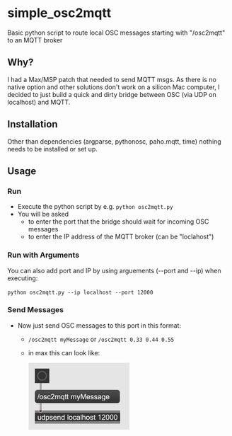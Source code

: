 # simple_osc2mqtt

Basic python script to route local OSC messages starting with "/osc2mqtt" to an MQTT broker

## Why?

I had a Max/MSP patch that needed to send MQTT msgs. As there is no native option and other solutions don't work on a silicon Mac computer, I decided to just build a quick and dirty bridge between OSC (via UDP on localhost) and MQTT.

## Installation

Other than dependencies (argparse, pythonosc, paho.mqtt, time) nothing needs to be installed or set up. 

## Usage

### Run

- Execute the python script by e.g. `python osc2mqtt.py`
- You will be asked 
  - to enter the port that the bridge should wait for incoming OSC messages
  - to enter the IP address of the MQTT broker (can be "loclahost")

### Run with Arguments

You can also add port and IP by using arguements (--port and --ip) when executing:

`python osc2mqtt.py --ip localhost --port 12000`

### Send Messages

- Now just send OSC messages to this port in this format:
  - `/osc2mqtt myMessage` or `/osc2mqtt 0.33 0.44 0.55` 
  - in max this can look like:

     <img src="img/udpsend-max.jpg" alt="udpsend in max msp" style="width:50%;" />
